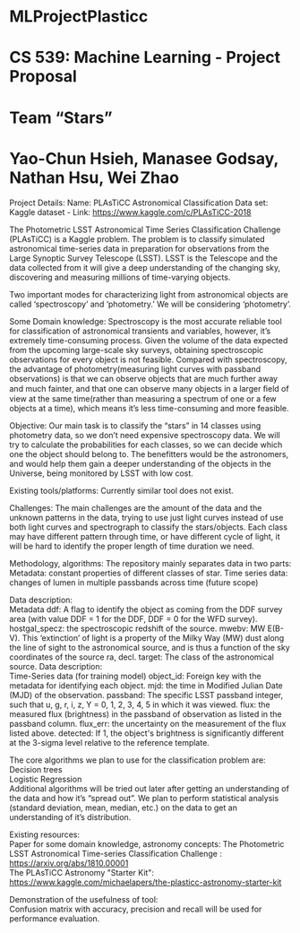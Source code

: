 # MLProjectPlasticc

# CS 539: Machine Learning - Project Proposal
# Team “Stars”
#  Yao-Chun Hsieh, Manasee Godsay, Nathan Hsu, Wei Zhao


Project Details:
Name: PLAsTiCC Astronomical Classification
Data set: Kaggle dataset - Link: https://www.kaggle.com/c/PLAsTiCC-2018 

The Photometric LSST Astronomical Time Series Classification Challenge (PLAsTiCC) is a Kaggle problem. The problem is to classify simulated astronomical time-series data in preparation for observations from the Large Synoptic Survey Telescope (LSST). LSST is the Telescope and the data collected from it will give a deep understanding of the changing sky, discovering and measuring millions of time-varying objects.
<p>
Two important modes for characterizing light from astronomical objects are called ‘spectroscopy’ and ‘photometry.’ We will be considering ‘photometry’.
</p>
<p>
Some Domain knowledge:
Spectroscopy is the most accurate reliable tool for classification of astronomical transients and variables, however, it’s extremely time-consuming process. Given the volume of the data expected from the upcoming large-scale sky surveys, obtaining spectroscopic observations for every object is not feasible. 
Compared with spectroscopy, the advantage of photometry(measuring light curves with passband observations) is that we can observe objects that are much further away and much fainter, and that one can observe many objects in a larger ﬁeld of view at the same time(rather than measuring a spectrum of one or a few objects at a time), which means it’s less time-consuming and more feasible.
</p>
<p>
Objective: 
Our main task is to classify the “stars” in 14 classes using photometry data, so we don’t need expensive spectroscopy data. We will try to calculate the probabilities for each classes, so we can decide which one the object should belong to.
The benefitters would be the astronomers, and would help them gain a deeper understanding of the objects in the Universe, being monitored by LSST with low cost.
</p>
<p>
Existing tools/platforms:
Currently similar tool does not exist. 
</p><p>
Challenges: 
The main challenges are the amount of the data and the unknown patterns in the data, trying to use just light curves instead of use both light curves and spectrograph to classify the stars/objects. Each class may have different pattern through time, or have different cycle of light, it will be hard to identify the proper length of time duration we need.
</p>
<p>
Methodology, algorithms:
The repository mainly separates data in two parts:
Metadata: constant properties of different classes of star.
Time series data: changes of lumen in multiple passbands across time (future scope)
  
</p> 
<p>
Data description: 
  <br>
Metadata
ddf: A flag to identify the object as coming from the DDF survey area (with value DDF = 1 for the DDF, DDF = 0 for the WFD survey). 
hostgal_specz: the spectroscopic redshift of the source. 
mwebv: MW E(B-V). This ‘extinction’ of light is a property of the Milky Way (MW) dust along the line of sight to the astronomical source, and is thus a function of the sky coordinates of the source ra, decl. 
target: The class of the astronomical source.
Data description: 
<br>
Time-Series data (for training model)
object_id: Foreign key with the metadata for identifying each object. 
mjd: the time in Modified Julian Date (MJD) of the observation. 
passband: The specific LSST passband integer, such that u, g, r, i, z, Y = 0, 1, 2, 3, 4, 5 in which it was viewed. 
flux: the measured flux (brightness) in the passband of observation as listed in the passband column. 
flux_err: the uncertainty on the measurement of the flux listed above. 
detected: If 1, the object's brightness is significantly different at the 3-sigma level relative to the reference template. 
  
</p>
<p>
The core algorithms we plan to use for the classification problem are: 
  <br>
Decision trees <br>
Logistic Regression <br>
Additional algorithms will be tried out later after getting an understanding of the data and how it’s “spread out”. We plan to perform statistical analysis (standard deviation, mean, median, etc.) on the data to get an understanding of it’s distribution. 
</p>
<p>
  
Existing resources: <br>
Paper for some domain knowledge, astronomy concepts: The Photometric LSST Astronomical Time-series Classification Challenge : https://arxiv.org/abs/1810.00001 <br>
The PLAsTiCC Astronomy "Starter Kit": https://www.kaggle.com/michaelapers/the-plasticc-astronomy-starter-kit
</p>
<p>
Demonstration of the usefulness of tool: 
<br>
Confusion matrix with accuracy, precision and recall will be used for performance evaluation.
</p>

